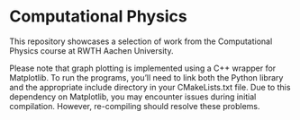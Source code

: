 # Computational Physics

This repository showcases a selection of work from the Computational Physics course at RWTH Aachen University.

Please note that graph plotting is implemented using a C++ wrapper for Matplotlib. To run the programs, you’ll need to link both the Python library and the appropriate include directory in your CMakeLists.txt file. Due to this dependency on Matplotlib, you may encounter issues during initial compilation. However, re-compiling should resolve these problems.
